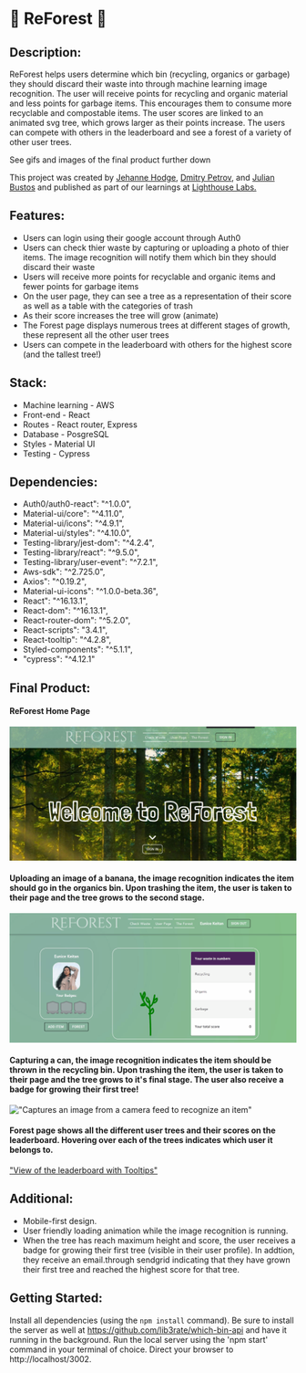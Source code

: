 
# 🌳 ReForest 🌳

## Description:
ReForest helps users determine which bin (recycling, organics or garbage) they should discard their waste into through machine learning image recognition. The user will receive points for recycling and organic material and less points for garbage items. This encourages them to consume more recyclable and compostable items. The user scores are linked to an animated svg tree, which grows larger as their points increase. The users can compete with others in the leaderboard and see a forest of a variety of other user trees.

See gifs and images of the final product further down

This project was created by [Jehanne Hodge](https://github.com/JehanneH), [Dmitry Petrov](https://github.com/lib3rate), and [Julian Bustos](https://github.com/julimancan)  and published as part of our learnings at [Lighthouse Labs.](https://www.lighthouselabs.ca/)

## Features:
- Users can login using their google account through Auth0
- Users can check thier waste by capturing or uploading a photo of thier items. The image recognition will notify them which bin they should discard their waste
- Users will receive more points for recyclable and organic items and fewer points for garbage items
- On the user page, they can see a tree as a representation of their score as well as a table with the categories of trash
- As their score increases the tree will grow (animate)
- The Forest page displays numerous trees at different stages of growth, these represent all the other user trees
- Users can compete in the leaderboard with others for the highest score (and the tallest tree!)

## Stack:
- Machine learning - AWS
- Front-end - React
- Routes - React router, Express
- Database - PosgreSQL
- Styles - Material UI
- Testing - Cypress

## Dependencies:
- Auth0/auth0-react": "^1.0.0",
- Material-ui/core": "^4.11.0",
- Material-ui/icons": "^4.9.1",
- Material-ui/styles": "^4.10.0",
- Testing-library/jest-dom": "^4.2.4",
- Testing-library/react": "^9.5.0",
- Testing-library/user-event": "^7.2.1",
- Aws-sdk": "^2.725.0",
- Axios": "^0.19.2",
- Material-ui-icons": "^1.0.0-beta.36",
- React": "^16.13.1",
- React-dom": "^16.13.1",
- React-router-dom": "^5.2.0",
- React-scripts": "3.4.1",
- React-tooltip": "^4.2.8",
- Styled-components": "^5.1.1",
- "cypress": "^4.12.1"

## Final Product:
#### ReForest Home Page
!["Home Page of ReForest"](https://github.com/lib3rate/which-bin-app/blob/master/public/images/ReadME/ReForest-Home.JPG)

#### Uploading an image of a banana, the image recognition indicates the item should go in the organics bin. Upon trashing the item, the user is taken to their page and the tree grows to the second stage.
!["Uploads an image of a waste item"](https://github.com/lib3rate/which-bin-app/blob/master/public/images/ReadME/Upload.gif)


#### Capturing a can, the image recognition indicates the item should be thrown in the recycling bin. Upon trashing the item, the user is taken to their page and the tree grows to it's final stage. The user also receive a badge for growing their first tree!
!["Captures an image from a camera feed to recognize an item"](https://github.com/lib3rate/which-bin-app/blob/master/public/images/ReadME/Euni.gif)

#### Forest page shows all the different user trees and their scores on the leaderboard. Hovering over each of the trees indicates which user it belongs to.
["View of the leaderboard with Tooltips"](https://github.com/lib3rate/which-bin-app/blob/master/public/images/ReadME/Forest.gif)



## Additional:
- Mobile-first design.
- User friendly loading animation while the image recognition is running.
- When the tree has reach maximum height and score, the user receives a badge for growing their first tree (visible in their user profile). In addtion, they receive an email.through sendgrid indicating that they have grown their first tree and reached the highest score for that tree.

## Getting Started:
Install all dependencies (using the `npm install` command).
Be sure to install the server as well at https://github.com/lib3rate/which-bin-api and have it running in the background.
Run the local server using the 'npm start' command in your terminal of choice.
Direct your browser to http://localhost/3002.
